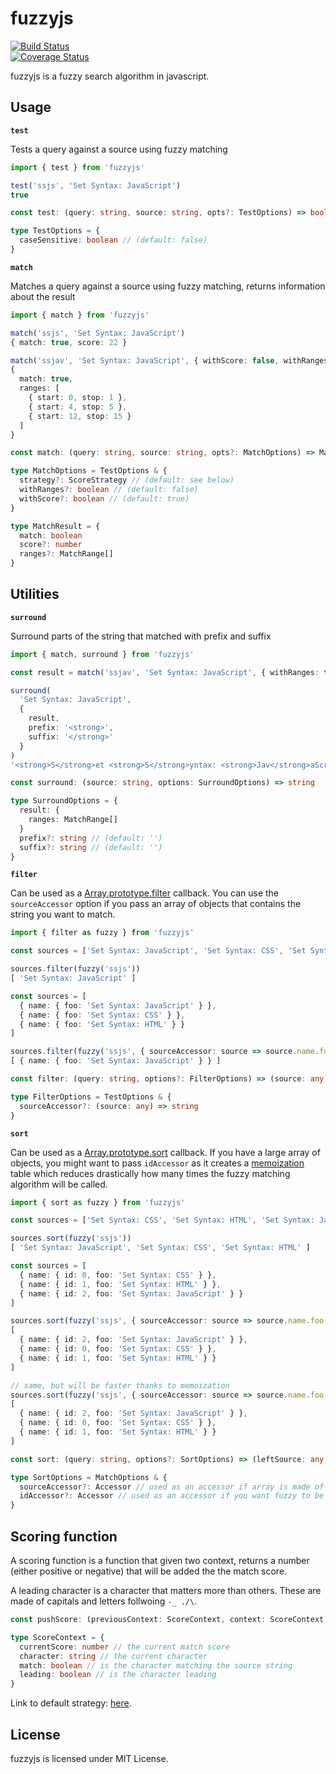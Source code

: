 # fuzzyjs

[![Build Status](https://travis-ci.org/gjuchault/fuzzyjs.svg?branch=master)](https://travis-ci.org/gjuchault/fuzzyjs)	
[![Coverage Status](https://coveralls.io/repos/github/gjuchault/fuzzyjs/badge.svg?branch=master)](https://coveralls.io/github/gjuchault/fuzzyjs?branch=master)

fuzzyjs is a fuzzy search algorithm in javascript.

## Usage

**`test`**

Tests a query against a source using fuzzy matching

```ts
import { test } from 'fuzzyjs'

test('ssjs', 'Set Syntax: JavaScript')
true
```

```ts
const test: (query: string, source: string, opts?: TestOptions) => boolean

type TestOptions = {
  caseSensitive: boolean // (default: false)
}
```

**`match`**

Matches a query against a source using fuzzy matching, returns information about the result

```ts
import { match } from 'fuzzyjs'

match('ssjs', 'Set Syntax: JavaScript')
{ match: true, score: 22 }

match('ssjav', 'Set Syntax: JavaScript', { withScore: false, withRanges: true })
{
  match: true,
  ranges: [
    { start: 0, stop: 1 },
    { start: 4, stop: 5 },
    { start: 12, stop: 15 }
  ]
}
```

```ts
const match: (query: string, source: string, opts?: MatchOptions) => MatchResult

type MatchOptions = TestOptions & {
  strategy?: ScoreStrategy // (default: see below)
  withRanges?: boolean // (default: false)
  withScore?: boolean // (default: true)
}

type MatchResult = {
  match: boolean
  score?: number
  ranges?: MatchRange[]
}
```

## Utilities

**`surround`**

Surround parts of the string that matched with prefix and suffix

```ts
import { match, surround } from 'fuzzyjs'

const result = match('ssjav', 'Set Syntax: JavaScript', { withRanges: true })

surround(
  'Set Syntax: JavaScript',
  {
    result,
    prefix: '<strong>',
    suffix: '</strong>'
  }
)
'<strong>S</strong>et <strong>S</strong>yntax: <strong>Jav</strong>aScript'
```

```ts
const surround: (source: string, options: SurroundOptions) => string

type SurroundOptions = {
  result: {
    ranges: MatchRange[]
  }
  prefix?: string // (default: '')
  suffix?: string // (default: '')
}
```

**`filter`**

Can be used as a [Array.prototype.filter](https://developer.mozilla.org/en-US/docs/Web/JavaScript/Reference/Global_Objects/Array/filter) callback.
You can use the `sourceAccessor` option if you pass an array of objects that contains the string you want to match.

```ts
import { filter as fuzzy } from 'fuzzyjs'

const sources = ['Set Syntax: JavaScript', 'Set Syntax: CSS', 'Set Syntax: HTML']

sources.filter(fuzzy('ssjs'))
[ 'Set Syntax: JavaScript' ]

const sources = [
  { name: { foo: 'Set Syntax: JavaScript' } },
  { name: { foo: 'Set Syntax: CSS' } },
  { name: { foo: 'Set Syntax: HTML' } }
]

sources.filter(fuzzy('ssjs', { sourceAccessor: source => source.name.foo }))
[ { name: { foo: 'Set Syntax: JavaScript' } } ]
```

```ts
const filter: (query: string, options?: FilterOptions) => (source: any) => boolean

type FilterOptions = TestOptions & {
  sourceAccessor?: (source: any) => string
}
```

**`sort`**

Can be used as a [Array.prototype.sort](https://developer.mozilla.org/en-US/docs/Web/JavaScript/Reference/Global_Objects/Array/sort) callback.
If you have a large array of objects, you might want to pass `idAccessor` as it creates a [memoization](https://en.wikipedia.org/wiki/Memoization) table which reduces drastically how many times the fuzzy matching algorithm will be called.

```ts
import { sort as fuzzy } from 'fuzzyjs'

const sources = ['Set Syntax: CSS', 'Set Syntax: HTML', 'Set Syntax: JavaScript']

sources.sort(fuzzy('ssjs'))
[ 'Set Syntax: JavaScript', 'Set Syntax: CSS', 'Set Syntax: HTML' ]

const sources = [
  { name: { id: 0, foo: 'Set Syntax: CSS' } },
  { name: { id: 1, foo: 'Set Syntax: HTML' } },
  { name: { id: 2, foo: 'Set Syntax: JavaScript' } }
]

sources.sort(fuzzy('ssjs', { sourceAccessor: source => source.name.foo }))
[
  { name: { id: 2, foo: 'Set Syntax: JavaScript' } },
  { name: { id: 0, foo: 'Set Syntax: CSS' } },
  { name: { id: 1, foo: 'Set Syntax: HTML' } }
]

// same, but will be faster thanks to memoization
sources.sort(fuzzy('ssjs', { sourceAccessor: source => source.name.foo, idAccessor: source => source.name.id }))
[
  { name: { id: 2, foo: 'Set Syntax: JavaScript' } },
  { name: { id: 0, foo: 'Set Syntax: CSS' } },
  { name: { id: 1, foo: 'Set Syntax: HTML' } }
]
```

```ts
const sort: (query: string, options?: SortOptions) => (leftSource: any, rightSource: any) => 0 | 1 | -1

type SortOptions = MatchOptions & {
  sourceAccessor?: Accessor // used as an accessor if array is made of objects
  idAccessor?: Accessor // used as an accessor if you want fuzzy to be memoized
}
```

## Scoring function

A scoring function is a function that given two context, returns a number (either positive or negative) that will be added the the match score.

A leading character is a character that matters more than others.
These are made of capitals and letters follwoing `-_ ./\`.

```ts
const pushScore: (previousContext: ScoreContext, context: ScoreContext) => number

type ScoreContext = {
  currentScore: number // the current match score
  character: string // the current character
  match: boolean // is the character matching the source string
  leading: boolean // is the character leading
}
```

Link to default strategy: [here](./src/score/defaultStrategy.ts).

## License

fuzzyjs is licensed under MIT License.	
